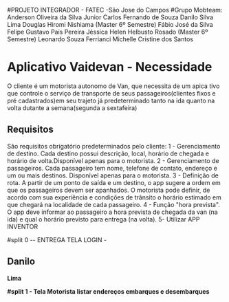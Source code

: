 #PROJETO INTEGRADOR - FATEC -São Jose do Campos
#Grupo Mobteam:
Anderson Oliveira da Silva Junior 
Carlos Fernando de Souza
Danilo Silva Lima
Douglas Hiromi Nishiama (Master 6º Semestre)
Fábio José da Silva 
Felipe Gustavo Pais Pereira 
Jéssica Helen Helbusto Rosado (Master 6º Semestre)
Leonardo Souza Ferrianci 
Michelle Cristine dos Santos  
# Aplicativo Vaidevan - Necessidade
O cliente é um motorista autonomo de Van, que necessita de um apica tivo que controle o  serviço de transporte de seus passageiros(clientes fixos e pré cadastrados)em seu trajeto já predeterminado tanto na ida quanto na volta dutante a semana(segunda a sextafeira)
## Requisitos
São requisitos obrigatório predeterminados pelo cliente:
1 - Gerenciamento de destino. Cada destino possui descrição, local, horário de chegada e horário de volta.Disponível apenas para o motorista.
2 - Gerenciamento de passageiros. Cada passageiro tem nome, telefone de contato, endereço e um ou mais destinos. Disponível apenas para o motorista. 
3 - Definição de rota. A partir de um ponto de saída e um destino, o app sugere a ordem em que os passageiros devem ser apanhados. O motorista pode definir, de acordo com sua experiência e condições de trânsito o horário estimado em que chegará na localidade de cada passageiro.
4 - Função "hora prevista". O app deve informar ao passageiro a hora prevista de chegada da van (na ida) e qual o horário previsto para entrega (na volta).
5- Utilizar APP INVENTOR

#split 0 -- ENTREGA TELA LOGIN -<b><h2>Danilo </h2> Lima

#split 1 - Tela Motorista listar endereços embarques e desembarques